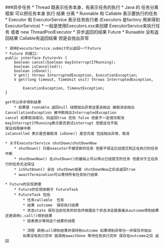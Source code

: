 ###异步任务
    * Thread 既表示任务本身，有表示任务的执行
    * Java 的 任务分离框架 可以把任务本身 执行 结果 分离
        * Runnable 和 Callable 表示要执行的任务
        * Executor 和 ExecutorService 表示任务执行者 (Executors 是factory 用来得到 ExecutorService)
            * 一般是使用Executors.xxx来创建 ExecutorService来执行任务 或者 new ThreadPoolExecutor
        * 异步返回的结果 Future
            * Runaable 没有返回结果 Callable有返回结果 但是会抛出异常
            
    * 调用ExecutorService.submit可以返回一个Future 
    * Future 的接口:
    public interface Future<V> {
        boolean cancel(boolean mayInterruptIfRunning);
        boolean isCancelled();
        boolean isDone();
        V get() throws InterruptedException, ExecutionException;
        V get(long timeout, TimeUnit unit) throws InterruptedException,
    
            ExecutionException, TimeoutException;
    }
    
    get可以异步得到结果
        * 如果是 runnable 返回null 线程抛出异常这里会抛出 被取消会抛出CancellationException 被中断抛出InterruptedException
    cancel 如果取消成功，则返回true 否则 false 但是不一定成功取消  mayInterruptIfRunning表示是否尝试interrupt 但是这也不能
    保证线程被中断
    isCancelled 表示是否被取消 isDone() 是否完成 包括抛出异常、取消
    
    * 关于ExecutorService shutDown/shutDownNow
        * shutDown() 只是executor不接受新的任务 但是不保证已经提交和正在执行的任务中断
        * shutDownNow() 在shutDown()的基础上可以停止已经提交的任务 但是对于正在执行的任务无法保证
        * isShutDown() 会在 shutDown或者 shutDownNow之后会返回true
        * awaitTermination可以等待所有任务执行结束 
        
    * Future的实现原理
        * Future的实现依赖于 FutureTask
        * FutureTask 包括
            * 任务callable  任务
            * 结果 outcome  保存执行结果
            * 状态state 保存当前任务的状态并根据这个状态决定是直接从outcome得到结果还是调用c.call()得到结果
            * 链表表示等待这个结果的线程
            
            * 流程 调用call得到结果并保持到outcome 如果得到异常也一并保存并抛出
            如果没有执行完毕 就调用awaitDone 等待任务执行完毕 保存在outcome之后 返回